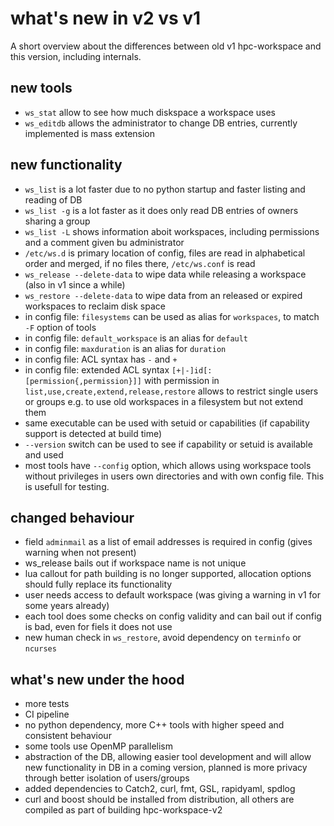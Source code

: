 # what's new in v2 vs v1

A short overview about the differences between old v1 hpc-workspace and this version,
including internals.

## new tools

- `ws_stat` allow to see how much diskspace a workspace uses
- `ws_editdb` allows the administrator to change DB entries, currently implemented is mass extension

## new functionality

- `ws_list` is a lot faster due to no python startup and faster listing and reading of DB
- `ws_list -g` is a lot faster as it does only read DB entries of owners sharing a group
- `ws_list -L` shows information aboit workspaces, including permissions and a comment given bu administrator
- `/etc/ws.d` is primary location of config, files are read in alphabetical order and merged, if no files there,
`/etc/ws.conf` is read
- `ws_release --delete-data` to wipe data while releasing a workspace (also in v1 since a while)
- `ws_restore --delete-data` to wipe data from an released or expired workspaces to reclaim disk space
- in config file: `filesystems` can be used as alias for `workspaces`, to match `-F` option of tools
- in config file: `default_workspace` is an alias for `default`
- in config file: `maxduration` is an alias for `duration`
- in config file: ACL syntax has `-` and `+`
- in config file: extended ACL syntax `[+|-]id[:[permission{,permission}]]` with permission in `list,use,create,extend,release,restore`
  allows to restrict single users or groups e.g. to use old workspaces in a filesystem but not extend them
- same executable can be used with setuid or capabilities (if capability support is detected at build time)
- `--version` switch can be used to see if capability or setuid is available and used
- most tools have `--config` option, which allows using workspace tools without privileges in users own directories and with own config file. This is usefull for testing.

## changed behaviour

- field `adminmail` as a list of email addresses is required in config (gives warning when not present)
- ws_release bails out if workspace name is not unique
- lua callout for path building is no longer supported, allocation options should fully replace its functionality
- user needs access to default workspace (was giving a warning in v1 for some years already)
- each tool does some checks on config validity and can bail out if config is bad, even for fiels it does not use
- new human check in `ws_restore`, avoid dependency on `terminfo` or `ncurses`

## what's new under the hood

- more tests
- CI pipeline
- no python dependency, more C++ tools with higher speed and consistent behaviour
- some tools use OpenMP parallelism
- abstraction of the DB, allowing easier tool development and will allow new functionality in DB in a coming version, planned is more privacy through better isolation of users/groups
- added dependencies to Catch2, curl, fmt, GSL, rapidyaml, spdlog
- curl and boost should be installed from distribution, all others are compiled as part of building hpc-workspace-v2
